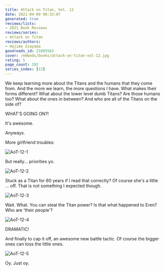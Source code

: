 ```yaml
---
title: Attack on Titan, Vol. 12
date: 2021-04-09 08:33:07
generated: true
reviews/lists:
- 2021 Book Reviews
reviews/series:
- Attack on Titan
reviews/authors:
- Hajime Isayama
goodreads_id: 21895563
cover: /embeds/books/attack-on-titan-vol-12.jpg
rating: 5
page_count: 192
series_index: [12]
---
```

We keep learning more about the Titans and the humans that they come from. And the more we learn, the more questions I have. What makes their forms different? What about the lower level dumb Titans? Are those humans too? What about the ones in between? And who are all of the Titans on the side of?  

WHAT'S GOING ON?!  

<!--more-->

It's awesome.  

Anyways.  

More girlfriend troubles:  

![AoT-12-1](/embeds/books/attachments/aot-12-1.png)  

But really... priorities yo.  

![AoT-12-2](/embeds/books/attachments/aot-12-2.png)  

Stuck as a Titan for 60 years if I read that correctly? Of course she's a little ... off. That is not something I expected though.  

![AoT-12-3](/embeds/books/attachments/aot-12-3.png)  

Wait. What. You can steal the Titan power? Is that what happened to Eren? Who are 'their people'?  

![AoT-12-4](/embeds/books/attachments/aot-12-4.png)  

DRAMATIC!  

And finally to cap it off, an awesome new battle tactic. Of course the bigger ones can toss the little ones.  

![AoT-12-5](/embeds/books/attachments/aot-12-5.png)  

Oy. Just oy.